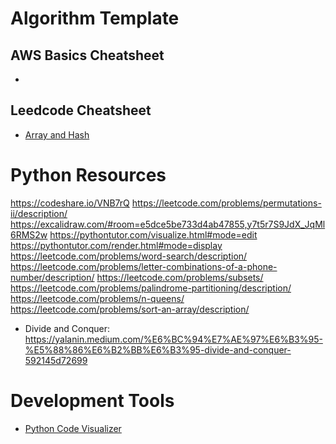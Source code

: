 # Algorithm Template


## AWS Basics Cheatsheet
-

## Leedcode Cheatsheet
- [Array and Hash](
)

# Python Resources

https://codeshare.io/VNB7rQ
https://leetcode.com/problems/permutations-ii/description/
https://excalidraw.com/#room=e5dce5be733d4ab47855,y7t5r7S9JdX_JqMl6RMS2w
https://pythontutor.com/visualize.html#mode=edit
https://pythontutor.com/render.html#mode=display
https://leetcode.com/problems/word-search/description/
https://leetcode.com/problems/letter-combinations-of-a-phone-number/description/
https://leetcode.com/problems/subsets/
https://leetcode.com/problems/palindrome-partitioning/description/
https://leetcode.com/problems/n-queens/
https://leetcode.com/problems/sort-an-array/description/

- Divide and Conquer: https://yalanin.medium.com/%E6%BC%94%E7%AE%97%E6%B3%95-%E5%88%86%E6%B2%BB%E6%B3%95-divide-and-conquer-592145d72699

# Development Tools
- [Python Code Visualizer](https://pythontutor.com/render.html#mode=edit)
